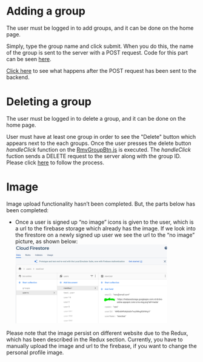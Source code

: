 # Adding a group #

The user must be logged in to add groups, and it can be done on the home page.

Simply, type the group name and click submit. When you do this, the name of the group is sent to the server with a POST request. Code for this part can be seen [here](https://cseegit.essex.ac.uk/ce301_2020/ce301_rai_ajaya/-/blob/master/final_product/bro-online-client/src/components/AddInterest.js).

[Click here](https://cseegit.essex.ac.uk/ce301_2020/ce301_rai_ajaya/-/edit/master/final_product/bro-online-functions/functions/README.md) to see what happens after the POST request has been sent to the backend.

# Deleting a group #

The user must be logged in to delete a group, and it can be done on the home page.

User must have at least one group in order to see the "Delete" button which appears next to the each groups. Once the user presses the delete button <i>handleClick</i> function on the [RmvGroupBtn,js](https://cseegit.essex.ac.uk/ce301_2020/ce301_rai_ajaya/-/blob/master/final_product/bro-online-client/src/components/RmvGroupBtn.js) is executed.
The <i>handleClick</i> fuction sends a DELETE request to the server along with the group ID. Please click [here](https://cseegit.essex.ac.uk/ce301_2020/ce301_rai_ajaya/-/edit/master/final_product/bro-online-functions/functions/README.md) to follow the process.

# Image #
Image upload functionality hasn’t been completed. But, the parts below has been completed:
- Once a user is signed up “no image” icons is given to the user, which is a url to the firebase storage which already has the image. If we look into the firestore on a newly signed up user we see the url to the “no image” picture, as shown below: <br>
<img src="final_product/bro-online-client/technicalDoc_img/newUser_noImgUrl.png" alt="drawing" width="400"/><br>

Please note that the image persist on different website due to the Redux, which has been described in the Redux section.
Currently, you have to manually upload the image and url to the firebase, if you want to change the personal profile image.


